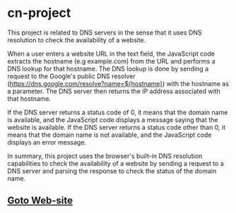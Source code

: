 # cn-project
This project is related to DNS servers in the sense that it uses DNS resolution to check the availability of a website.

When a user enters a website URL in the text field, the JavaScript code extracts the hostname (e.g example.com) from the URL and performs a DNS lookup for that hostname. The DNS lookup is done by sending a request to the Google's public DNS resolver (https://dns.google.com/resolve?name=${hostname}) with the hostname as a parameter. The DNS server then returns the IP address associated with that hostname.

If the DNS server returns a status code of 0, it means that the domain name is available, and the JavaScript code displays a message saying that the website is available. If the DNS server returns a status code other than 0, it means that the domain name is not available, and the JavaScript code displays an error message.

In summary, this project uses the browser's built-in DNS resolution capabilities to check the availability of a website by sending a request to a DNS server and parsing the response to check the status of the domain name.
## [Goto Web-site](https://domain-availability-checker.netlify.app)

